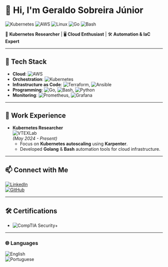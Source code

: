 # 👋 Hi, I'm Geraldo Sobreira Júnior

![Kubernetes](https://img.shields.io/badge/Kubernetes-326ce5?style=for-the-badge&logo=kubernetes&logoColor=white)
![AWS](https://img.shields.io/badge/AWS-FF9900?style=for-the-badge&logo=amazon-aws&logoColor=white)
![Linux](https://img.shields.io/badge/Linux-FCC624?style=for-the-badge&logo=linux&logoColor=black)
![Go](https://img.shields.io/badge/Go-00ADD8?style=for-the-badge&logo=go&logoColor=white)
![Bash](https://img.shields.io/badge/Bash-4EAA25?style=for-the-badge&logo=gnu-bash&logoColor=white)

🚀 **Kubernetes Researcher** | 🖥️ **Cloud Enthusiast** | 🛠️ **Automation & IaC Expert**

---

## 🔧 Tech Stack

- **Cloud**: ![AWS](https://img.shields.io/badge/AWS-FF9900?style=flat-square&logo=amazon-aws&logoColor=white)
- **Orchestration**: ![Kubernetes](https://img.shields.io/badge/Kubernetes-326ce5?style=flat-square&logo=kubernetes&logoColor=white)
- **Infrastructure as Code**: ![Terraform](https://img.shields.io/badge/Terraform-7B42BC?style=flat-square&logo=terraform&logoColor=white), ![Ansible](https://img.shields.io/badge/Ansible-EE0000?style=flat-square&logo=ansible&logoColor=white)
- **Programming**: ![Go](https://img.shields.io/badge/Go-00ADD8?style=flat-square&logo=go&logoColor=white), ![Bash](https://img.shields.io/badge/Bash-4EAA25?style=flat-square&logo=gnu-bash&logoColor=white), ![Python](https://img.shields.io/badge/Python-3776AB?style=flat-square&logo=python&logoColor=white)
- **Monitoring**: ![Prometheus](https://img.shields.io/badge/Prometheus-E6522C?style=flat-square&logo=prometheus&logoColor=white), ![Grafana](https://img.shields.io/badge/Grafana-F46800?style=flat-square&logo=grafana&logoColor=white)

---

## 🏢 Work Experience

- **Kubernetes Researcher**  
  ![VTEXLab](https://img.shields.io/badge/VTEXLab-gray?style=flat-square&logo=google-cloud)  
  *(May 2024 - Present)*  
  - Focus on **Kubernetes autoscaling** using **Karpenter**.
  - Developed **Golang** & **Bash** automation tools for cloud infrastructure.

---

## 📫 Connect with Me

[![LinkedIn](https://img.shields.io/badge/LinkedIn-0077B5?style=for-the-badge&logo=linkedin&logoColor=white)](https://www.linkedin.com/in/geraldo-sobreira-junior)  
[![GitHub](https://img.shields.io/badge/GitHub-100000?style=for-the-badge&logo=github&logoColor=white)](https://github.com/GeraldoSJr)

---

## 🛠️ Certifications

- ![CompTIA Security+](https://img.shields.io/badge/CompTIA%20Security+-A10000?style=flat-square&logo=comptia&logoColor=white)

---

### 🌐 Languages

![English](https://img.shields.io/badge/English-Fluent-blue?style=flat-square)  
![Portuguese](https://img.shields.io/badge/Portuguese-Native-green?style=flat-square)
